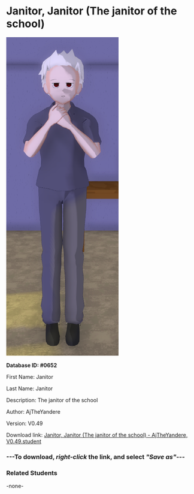 # Janitor, Janitor (The janitor of the school)

<img src="../../Files/Images/Janitor, Janitor (The janitor of the school).png" title="Janitor, Janitor (The janitor of the school) - AjTheYandere, V0.49">

**Database ID: #0652**

First Name: Janitor

Last Name: Janitor

Description: The janitor of the school

Author: AjTheYandere

Version: V0.49

Download link: <a href="https://raw.githubusercontent.com/Arbiter1223/Daigaku-Gurashi-Custom-Students/master/Files/Student%20Files/Janitor%2C%20Janitor%20(The%20janitor%20of%20the%20school)%20-%20AjTheYandere%2C%20V0.49.student">Janitor, Janitor (The janitor of the school) - AjTheYandere, V0.49.student</a>

### ---**To download, _right-click_ the link, and select _"Save as"_**---

### Related Students

-none-
